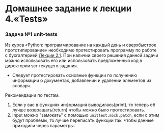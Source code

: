 # Домашнее задание к лекции 4.«Tests»

### Задача №1 unit-tests
Из курса «Python: программирование на каждый день и сверхбыстрое прототипирование» необходимо протестировать программу по работе с бухгалтерией [Лекции 2.1](https://github.com/netology-code/py-homework-basic/tree/master/2.1.functions).
При наличии своего решения данной задачи можно использовать его или использовать предложенный код в директории scr текущего задания.

* Следует протестировать основные функции по получению информации о документах, добавлении и удалении элементов из словаря.
  
Рекомендации по тестам.
1. Если у вас в функциях информация выводилась(print), то теперь её лучше возвращать(return) чтобы можно было протестировать.
2. input можно "замокать" с помощью ```unittest.mock.patch```, если с этим будут проблемы, то лучше переписать функции так, чтобы данные приходили через параметры.
